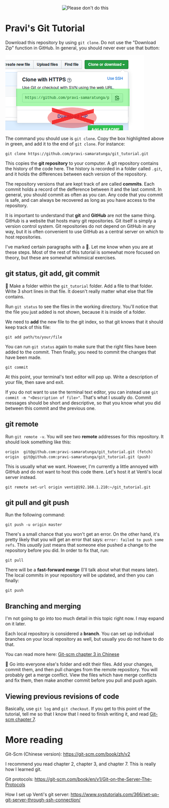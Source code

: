 <p align="center"><img alt="Please don't do this" src="https://imgs.xkcd.com/comics/git.png"></p>

# Pravi's Git Tutorial

Download this repository by using `git clone`. Do not use the "Download Zip" function in GitHub. In general, you should never ever use that button:

![Do not press "Download Zip"](img/github_do_not.png)

The command you should use is `git clone`. Copy the box highlighted above in green, and add it to the end of `git clone`. For instance:

```
git clone https://github.com/pravi-samaratunga/git_tutorial.git
```

This copies the **git repository** to your computer. A git repository contains the history of the code here. The history is recorded in a folder called `.git`, and it holds the differences between each version of the repository.

The repository versions that are kept track of are called **commits**. Each commit holds a record of the defference between it and the last commit. In general, you should commit as often as you can. Any code that you commit is safe, and can always be recovered as long as you have access to the repository.

It is important to understand that **git** and **GitHub** are not the same thing. GitHub is a website that hosts many git repositories. Git itself is simply a version control system. Git repositories do not depend on GitHub in any way, but it is often convenient to use GitHub as a central server on which to host repositories.

I've marked certain paragraphs with a 🔶. Let me know when you are at these steps. Most of the rest of this tutorial is somewhat more focused on theory, but these are somewhat whimsical exercises. 

## git status, git add, git commit

🔶 Make a folder within the `git_tutorial` folder. Add a file to that folder. Write 3 short lines in that file. It doesn't really matter what else that file contains.

Run `git status` to see the files in the working directory. You'll notice that the file you just added is not shown, because it is inside of a folder.

We need to **add** the new file to the git index, so that git knows that it should keep track of this file:

```
git add path/to/your/file
```

You can run `git status` again to make sure that the right files have been added to the commit. Then finally, you need to commit the changes that have been made.


```
git commit
```

At this point, your terminal's text editor will pop up. Write a description of your file, then save and exit.

If you do not want to use the terminal text editor, you can instead use `git commit -m "<Description of file>"`. That's what I usually do. Commit messages should be short and descriptive, so that you know what you did between this commit and the previous one.

## git remote

Run `git remote -v`. You will see two **remote** addresses for this repository. It should look something like this:

```
origin  git@github.com:pravi-samaratunga/git_tutorial.git (fetch)
origin  git@github.com:pravi-samaratunga/git_tutorial.git (push)
```

This is usually what we want. However, I'm currently a little annoyed with GitHub and do not want to host this code there. Let's host it at Venti's local server instead.

```
git remote set-url origin venti@192.168.1.210:~/git_tutorial.git
```

## git pull and git push

Run the following command:

```
git push -u origin master
```

There's a small chance that you won't get an error. On the other hand, it's pretty likely that you will get an error that says: `error: failed to push some refs`. This *usually* just means that someone else pushed a change to the repository before you did. In order to fix that, run:

```
git pull
```

There will be a **fast-forward merge** (I'll talk about what that means later). The local commits in your repository will be updated, and then you can finally:

```
git push
```

## Branching and merging

I'm not going to go into too much detail in this topic right now. I may expand on it later.

Each local repository is considered a **branch**. You can set up individual branches on your local repository as well, but usually you do not have to do that.

You can read more here: [Git-scm chapter 3 in Chinese](https://git-scm.com/book/zh/v2/Git-%E5%88%86%E6%94%AF-%E5%88%86%E6%94%AF%E7%AE%80%E4%BB%8B)

🔶 Go into everyone else's folder and edit their files. Add your changes, commit them, and then pull changes from the remote repository. You will probably get a merge conflict. View the files which have merge conflicts and fix them, then make another commit before you pull and push again.

## Viewing previous revisions of code

Basically, use `git log` and `git checkout`. If you get to this point of the tutorial, tell me so that I know that I need to finish writing it, and read [Git-scm chapter 7](https://git-scm.com/book/zh/v2/Git-%E5%B7%A5%E5%85%B7-%E9%80%89%E6%8B%A9%E4%BF%AE%E8%AE%A2%E7%89%88%E6%9C%AC).



# More reading

Git-Scm (Chinese version): 
https://git-scm.com/book/zh/v2

I recommend you read chapter 2, chapter 3, and chapter 7. This is really how I learned git.

Git protocols:
https://git-scm.com/book/en/v1/Git-on-the-Server-The-Protocols

How I set up Venti's git server:
https://www.systutorials.com/366/set-up-git-server-through-ssh-connection/
